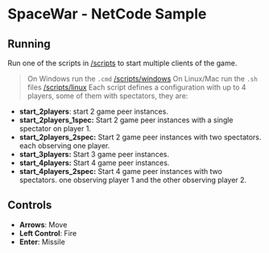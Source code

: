﻿# SpaceWar - NetCode Sample
## Running
Run one of the scripts in [/scripts](/samples/SpaceWar/scripts) to start multiple clients of the game. 
> On Windows run the `.cmd` [/scripts/windows](/samples/SpaceWar/scripts/windows)
> On Linux/Mac run the `.sh` files [/scripts/linux](/samples/SpaceWar/scripts/linux)
Each script defines a configuration with up to 4 players, some of them with spectators, they are:
- **start_2players**: start 2 game peer instances.
- **start_2players_1spec:** Start 2 game peer instances with a single spectator on player 1.
- **start_2players_2spec:** Start 2 game peer instances with two spectators. each observing one player.
- **start_3players:** Start 3 game peer instances.
- **start_4players:** Start 4 game peer instances.
- **start_4players_2spec:** Start 4 game peer instances with two spectators. one observing player 1 and the other
  observing player 2.
## Controls
- **Arrows**: Move
- **Left Control**: Fire
- **Enter**: Missile
